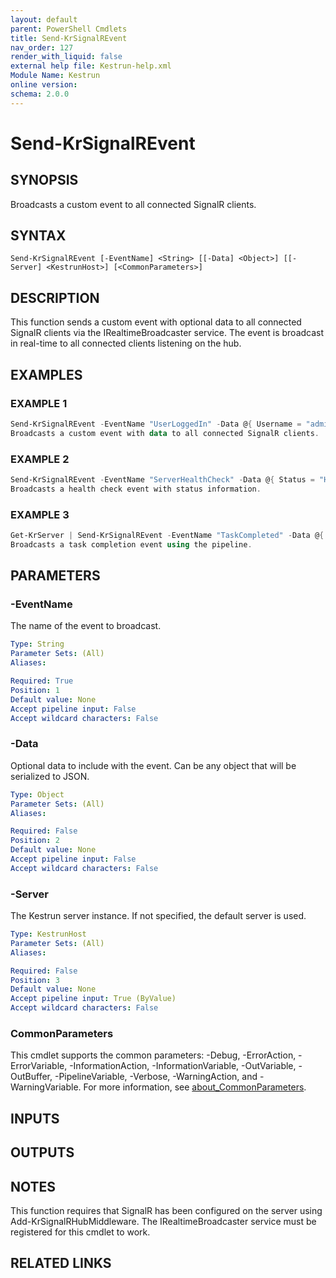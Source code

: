 ```yaml
---
layout: default
parent: PowerShell Cmdlets
title: Send-KrSignalREvent
nav_order: 127
render_with_liquid: false
external help file: Kestrun-help.xml
Module Name: Kestrun
online version:
schema: 2.0.0
---
```


# Send-KrSignalREvent

## SYNOPSIS
Broadcasts a custom event to all connected SignalR clients.

## SYNTAX

```
Send-KrSignalREvent [-EventName] <String> [[-Data] <Object>] [[-Server] <KestrunHost>] [<CommonParameters>]
```

## DESCRIPTION
This function sends a custom event with optional data to all connected SignalR clients via the IRealtimeBroadcaster service.
The event is broadcast in real-time to all connected clients listening on the hub.

## EXAMPLES

### EXAMPLE 1
```powershell
Send-KrSignalREvent -EventName "UserLoggedIn" -Data @{ Username = "admin"; Timestamp = (Get-Date) }
Broadcasts a custom event with data to all connected SignalR clients.
```

### EXAMPLE 2
```powershell
Send-KrSignalREvent -EventName "ServerHealthCheck" -Data @{ Status = "Healthy"; Uptime = 3600 }
Broadcasts a health check event with status information.
```

### EXAMPLE 3
```powershell
Get-KrServer | Send-KrSignalREvent -EventName "TaskCompleted" -Data @{ TaskId = 123; Success = $true }
Broadcasts a task completion event using the pipeline.
```

## PARAMETERS

### -EventName
The name of the event to broadcast.

```yaml
Type: String
Parameter Sets: (All)
Aliases:

Required: True
Position: 1
Default value: None
Accept pipeline input: False
Accept wildcard characters: False
```

### -Data
Optional data to include with the event.
Can be any object that will be serialized to JSON.

```yaml
Type: Object
Parameter Sets: (All)
Aliases:

Required: False
Position: 2
Default value: None
Accept pipeline input: False
Accept wildcard characters: False
```

### -Server
The Kestrun server instance.
If not specified, the default server is used.

```yaml
Type: KestrunHost
Parameter Sets: (All)
Aliases:

Required: False
Position: 3
Default value: None
Accept pipeline input: True (ByValue)
Accept wildcard characters: False
```

### CommonParameters
This cmdlet supports the common parameters: -Debug, -ErrorAction, -ErrorVariable, -InformationAction, -InformationVariable, -OutVariable, -OutBuffer, -PipelineVariable, -Verbose, -WarningAction, and -WarningVariable. For more information, see [about_CommonParameters](http://go.microsoft.com/fwlink/?LinkID=113216).

## INPUTS

## OUTPUTS

## NOTES
This function requires that SignalR has been configured on the server using Add-KrSignalRHubMiddleware.
The IRealtimeBroadcaster service must be registered for this cmdlet to work.

## RELATED LINKS
